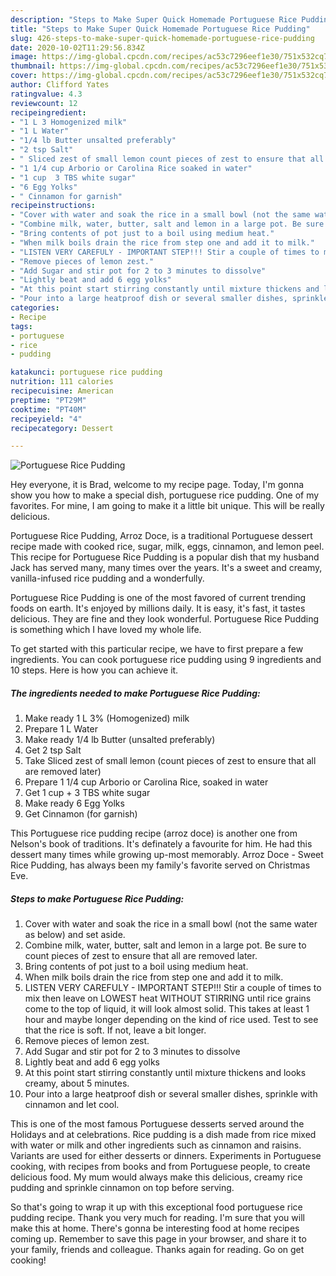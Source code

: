 ```yaml
---
description: "Steps to Make Super Quick Homemade Portuguese Rice Pudding"
title: "Steps to Make Super Quick Homemade Portuguese Rice Pudding"
slug: 426-steps-to-make-super-quick-homemade-portuguese-rice-pudding
date: 2020-10-02T11:29:56.834Z
image: https://img-global.cpcdn.com/recipes/ac53c7296eef1e30/751x532cq70/portuguese-rice-pudding-recipe-main-photo.jpg
thumbnail: https://img-global.cpcdn.com/recipes/ac53c7296eef1e30/751x532cq70/portuguese-rice-pudding-recipe-main-photo.jpg
cover: https://img-global.cpcdn.com/recipes/ac53c7296eef1e30/751x532cq70/portuguese-rice-pudding-recipe-main-photo.jpg
author: Clifford Yates
ratingvalue: 4.3
reviewcount: 12
recipeingredient:
- "1 L 3 Homogenized milk"
- "1 L Water"
- "1/4 lb Butter unsalted preferably"
- "2 tsp Salt"
- " Sliced zest of small lemon count pieces of zest to ensure that all are removed later"
- "1 1/4 cup Arborio or Carolina Rice soaked in water"
- "1 cup  3 TBS white sugar"
- "6 Egg Yolks"
- " Cinnamon for garnish"
recipeinstructions:
- "Cover with water and soak the rice in a small bowl (not the same water as below) and set aside."
- "Combine milk, water, butter, salt and lemon in a large pot. Be sure to count pieces of zest to ensure that all are removed later."
- "Bring contents of pot just to a boil using medium heat."
- "When milk boils drain the rice from step one and add it to milk."
- "LISTEN VERY CAREFULY - IMPORTANT STEP!!! Stir a couple of times to mix then leave on LOWEST heat WITHOUT STIRRING until rice grains come to the top of liquid, it will look almost solid. This takes at least 1 hour and maybe longer depending on the kind of rice used. Test to see that the rice is soft. If not, leave a bit longer."
- "Remove pieces of lemon zest."
- "Add Sugar and stir pot for 2 to 3 minutes to dissolve"
- "Lightly beat and add 6 egg yolks"
- "At this point start stirring constantly until mixture thickens and looks creamy, about 5 minutes."
- "Pour into a large heatproof dish or several smaller dishes, sprinkle with cinnamon and let cool."
categories:
- Recipe
tags:
- portuguese
- rice
- pudding

katakunci: portuguese rice pudding 
nutrition: 111 calories
recipecuisine: American
preptime: "PT29M"
cooktime: "PT40M"
recipeyield: "4"
recipecategory: Dessert

---
```



![Portuguese Rice Pudding](https://img-global.cpcdn.com/recipes/ac53c7296eef1e30/751x532cq70/portuguese-rice-pudding-recipe-main-photo.jpg)

Hey everyone, it is Brad, welcome to my recipe page. Today, I'm gonna show you how to make a special dish, portuguese rice pudding. One of my favorites. For mine, I am going to make it a little bit unique. This will be really delicious.

Portuguese Rice Pudding, Arroz Doce, is a traditional Portuguese dessert recipe made with cooked rice, sugar, milk, eggs, cinnamon, and lemon peel. This recipe for Portuguese Rice Pudding is a popular dish that my husband Jack has served many, many times over the years. It&#39;s a sweet and creamy, vanilla-infused rice pudding and a wonderfully.

Portuguese Rice Pudding is one of the most favored of current trending foods on earth. It's enjoyed by millions daily. It is easy, it's fast, it tastes delicious. They are fine and they look wonderful. Portuguese Rice Pudding is something which I have loved my whole life.


To get started with this particular recipe, we have to first prepare a few ingredients. You can cook portuguese rice pudding using 9 ingredients and 10 steps. Here is how you can achieve it.

<!--inarticleads1-->

##### The ingredients needed to make Portuguese Rice Pudding:

1. Make ready 1 L 3% (Homogenized) milk
1. Prepare 1 L Water
1. Make ready 1/4 lb Butter (unsalted preferably)
1. Get 2 tsp Salt
1. Take  Sliced zest of small lemon (count pieces of zest to ensure that all are removed later)
1. Prepare 1 1/4 cup Arborio or Carolina Rice, soaked in water
1. Get 1 cup + 3 TBS white sugar
1. Make ready 6 Egg Yolks
1. Get  Cinnamon (for garnish)


This Portuguese rice pudding recipe (arroz doce) is another one from Nelson&#39;s book of traditions. It&#39;s definately a favourite for him. He had this dessert many times while growing up-most memorably. Arroz Doce - Sweet Rice Pudding, has always been my family&#39;s favorite served on Christmas Eve. 

<!--inarticleads2-->

##### Steps to make Portuguese Rice Pudding:

1. Cover with water and soak the rice in a small bowl (not the same water as below) and set aside.
1. Combine milk, water, butter, salt and lemon in a large pot. Be sure to count pieces of zest to ensure that all are removed later.
1. Bring contents of pot just to a boil using medium heat.
1. When milk boils drain the rice from step one and add it to milk.
1. LISTEN VERY CAREFULY - IMPORTANT STEP!!! Stir a couple of times to mix then leave on LOWEST heat WITHOUT STIRRING until rice grains come to the top of liquid, it will look almost solid. This takes at least 1 hour and maybe longer depending on the kind of rice used. Test to see that the rice is soft. If not, leave a bit longer.
1. Remove pieces of lemon zest.
1. Add Sugar and stir pot for 2 to 3 minutes to dissolve
1. Lightly beat and add 6 egg yolks
1. At this point start stirring constantly until mixture thickens and looks creamy, about 5 minutes.
1. Pour into a large heatproof dish or several smaller dishes, sprinkle with cinnamon and let cool.


This is one of the most famous Portuguese desserts served around the Holidays and at celebrations. Rice pudding is a dish made from rice mixed with water or milk and other ingredients such as cinnamon and raisins. Variants are used for either desserts or dinners. Experiments in Portuguese cooking, with recipes from books and from Portuguese people, to create delicious food. My mum would always make this delicious, creamy rice pudding and sprinkle cinnamon on top before serving. 

So that's going to wrap it up with this exceptional food portuguese rice pudding recipe. Thank you very much for reading. I'm sure that you will make this at home. There's gonna be interesting food at home recipes coming up. Remember to save this page in your browser, and share it to your family, friends and colleague. Thanks again for reading. Go on get cooking!

